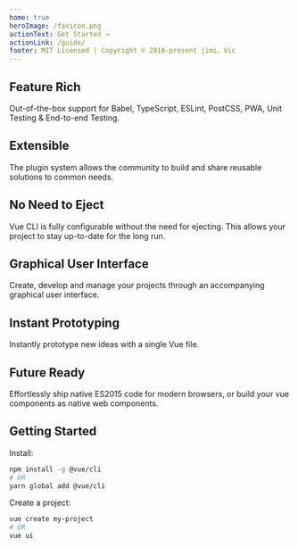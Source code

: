 ```yaml
---
home: true
heroImage: /favicon.png
actionText: Get Started →
actionLink: /guide/
footer: MIT Licensed | Copyright © 2018-present jimi、Vic
---
```


<div class="features">
  <div class="feature">
    <h2>Feature Rich</h2>
    <p>Out-of-the-box support for Babel, TypeScript, ESLint, PostCSS, PWA, Unit Testing & End-to-end Testing.</p>
  </div>
  <div class="feature">
    <h2>Extensible</h2>
    <p>The plugin system allows the community to build and share reusable solutions to common needs.</p>
  </div>
  <div class="feature">
    <h2>No Need to Eject</h2>
    <p>Vue CLI is fully configurable without the need for ejecting. This allows your project to stay up-to-date for the long run.</p>
  </div>
  <div class="feature">
    <h2>Graphical User Interface</h2>
    <p>Create, develop and manage your projects through an accompanying graphical user interface.</p>
  </div>
  <div class="feature">
    <h2>Instant Prototyping</h2>
    <p>Instantly prototype new ideas with a single Vue file.</p>
  </div>
  <div class="feature">
    <h2>Future Ready</h2>
    <p>Effortlessly ship native ES2015 code for modern browsers, or build your vue components as native web components.</p>
  </div>
</div>

## Getting Started

Install:

``` bash
npm install -g @vue/cli
# OR
yarn global add @vue/cli
```

Create a project:

``` bash
vue create my-project
# OR
vue ui
```
